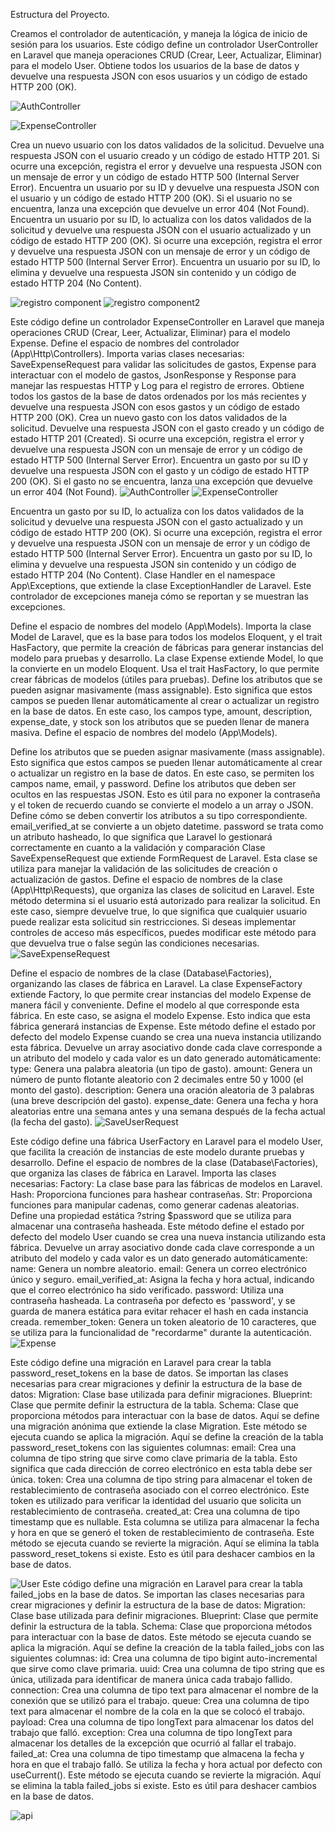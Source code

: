 
Estructura del Proyecto.
   
 Creamos el controlador de autenticación, y maneja la lógica de inicio de sesión para los usuarios.
Este código define un controlador UserController en Laravel que maneja operaciones CRUD (Crear, Leer, Actualizar, Eliminar) para el modelo User.
Obtiene todos los usuarios de la base de datos y devuelve una respuesta JSON con esos usuarios y un código de estado HTTP 200 (OK).

  ![AuthController](https://github.com/user-attachments/assets/63498f4d-12f6-4c8b-bbb7-43ea0035ec3b)
  
  ![ExpenseController](https://github.com/user-attachments/assets/62311ba8-b00a-4332-b90e-6d3c97bc4665)


 Crea un nuevo usuario con los datos validados de la solicitud.
Devuelve una respuesta JSON con el usuario creado y un código de estado HTTP 201.
Si ocurre una excepción, registra el error y devuelve una respuesta JSON con un mensaje de error y un código de estado HTTP 500 (Internal Server Error).
Encuentra un usuario por su ID y devuelve una respuesta JSON con el usuario y un código de estado HTTP 200 (OK).
Si el usuario no se encuentra, lanza una excepción que devuelve un error 404 (Not Found).
Encuentra un usuario por su ID, lo actualiza con los datos validados de la solicitud y devuelve una respuesta JSON con el usuario actualizado y un código de estado HTTP 200 (OK).
Si ocurre una excepción, registra el error y devuelve una respuesta JSON con un mensaje de error y un código de estado HTTP 500 (Internal Server Error).
Encuentra un usuario por su ID, lo elimina y devuelve una respuesta JSON sin contenido y un código de estado HTTP 204 (No Content).

![registro component](https://github.com/user-attachments/assets/c67836cd-2b15-4292-9164-d995c2d592fe)
![registro component2](https://github.com/user-attachments/assets/221a0a84-1d3c-414f-94ed-29859396f7ed)

    
 Este código define un controlador ExpenseController en Laravel que maneja operaciones CRUD (Crear, Leer, Actualizar, Eliminar) para el modelo Expense.
Define el espacio de nombres del controlador (App\Http\Controllers).
Importa varias clases necesarias: SaveExpenseRequest para validar las solicitudes de gastos, Expense para interactuar con el modelo de gastos, JsonResponse y Response para manejar las respuestas HTTP y Log para el registro de errores.
Obtiene todos los gastos de la base de datos ordenados por los más recientes y devuelve una respuesta JSON con esos gastos y un código de estado HTTP 200 (OK).
Crea un nuevo gasto con los datos validados de la solicitud.
Devuelve una respuesta JSON con el gasto creado y un código de estado HTTP 201 (Created). Si ocurre una excepción, registra el error y devuelve una respuesta JSON con un mensaje de error y un código de estado HTTP 500 (Internal Server Error).
Encuentra un gasto por su ID y devuelve una respuesta JSON con el gasto y un código de estado HTTP 200 (OK).
Si el gasto no se encuentra, lanza una excepción que devuelve un error 404 (Not Found).
    ![AuthController](https://github.com/user-attachments/assets/d37c54c9-4236-485b-934d-764e33719f3f)
![ExpenseController](https://github.com/user-attachments/assets/a6d1d0e7-b7e8-4dae-bf17-933100472713)

 Encuentra un gasto por su ID, lo actualiza con los datos validados de la solicitud y devuelve una respuesta JSON con el gasto actualizado y un código de estado HTTP 200 (OK).
Si ocurre una excepción, registra el error y devuelve una respuesta JSON con un mensaje de error y un código de estado HTTP 500 (Internal Server Error).
Encuentra un gasto por su ID, lo elimina y devuelve una respuesta JSON sin contenido y un código de estado HTTP 204 (No Content).
Clase Handler en el namespace App\Exceptions, que extiende la clase ExceptionHandler de Laravel. Este controlador de excepciones maneja cómo se reportan y se muestran las excepciones.
   
 Define el espacio de nombres del modelo (App\Models).
Importa la clase Model de Laravel, que es la base para todos los modelos Eloquent, y el trait HasFactory, que permite la creación de fábricas para generar instancias del modelo para pruebas y desarrollo.
La clase Expense extiende Model, lo que la convierte en un modelo Eloquent.
Usa el trait HasFactory, lo que permite crear fábricas de modelos (útiles para pruebas).
Define los atributos que se pueden asignar masivamente (mass assignable). Esto significa que estos campos se pueden llenar automáticamente al crear o actualizar un registro en la base de datos.
En este caso, los campos type, amount, description, expense_date, y stock son los atributos que se pueden llenar de manera masiva.
Define el espacio de nombres del modelo (App\Models).


    
 Define los atributos que se pueden asignar masivamente (mass assignable). Esto significa que estos campos se pueden llenar automáticamente al crear o actualizar un registro en la base de datos. En este caso, se permiten los campos name, email, y password.
Define los atributos que deben ser ocultos en las respuestas JSON. Esto es útil para no exponer la contraseña y el token de recuerdo cuando se convierte el modelo a un array o JSON.
Define cómo se deben convertir los atributos a su tipo correspondiente. email_verified_at se convierte a un objeto datetime. password se trata como un atributo hasheado, lo que significa que Laravel lo gestionará correctamente en cuanto a la validación y comparación
Clase SaveExpenseRequest que extiende FormRequest de Laravel. Esta clase se utiliza para manejar la validación de las solicitudes de creación o actualización de gastos.
Define el espacio de nombres de la clase (App\Http\Requests), que organiza las clases de solicitud en Laravel.
Este método determina si el usuario está autorizado para realizar la solicitud.
En este caso, siempre devuelve true, lo que significa que cualquier usuario puede realizar esta solicitud sin restricciones. Si deseas implementar controles de acceso más específicos, puedes modificar este método para que devuelva true o false según las condiciones necesarias.
     ![SaveExpenseRequest](https://github.com/user-attachments/assets/8bb057d4-2b6e-4928-ae63-de961d2cabe9)

  Define el espacio de nombres de la clase (Database\Factories), organizando las clases de fábrica en Laravel.
La clase ExpenseFactory extiende Factory, lo que permite crear instancias del modelo Expense de manera fácil y conveniente.
Define el modelo al que corresponde esta fábrica. En este caso, se asigna el modelo Expense. Esto indica que esta fábrica generará instancias de Expense.
Este método define el estado por defecto del modelo Expense cuando se crea una nueva instancia utilizando esta fábrica. Devuelve un array asociativo donde cada clave corresponde a un atributo del modelo y cada valor es un dato generado automáticamente:
type: Genera una palabra aleatoria (un tipo de gasto).
amount: Genera un número de punto flotante aleatorio con 2 decimales entre 50 y 1000 (el monto del gasto).
description: Genera una oración aleatoria de 3 palabras (una breve descripción del gasto). expense_date: Genera una fecha y hora aleatorias entre una semana antes y una semana después de la fecha actual (la fecha del gasto).
   ![SaveUserRequest](https://github.com/user-attachments/assets/a26c5398-a67f-4bda-ace1-541361bb5d42)

 Este código define una fábrica UserFactory en Laravel para el modelo User, que facilita la creación de instancias de este modelo durante pruebas y desarrollo.
Define el espacio de nombres de la clase (Database\Factories), que organiza las clases de fábrica en Laravel.
Importa las clases necesarias:
Factory: La clase base para las fábricas de modelos en Laravel.
Hash: Proporciona funciones para hashear contraseñas.
Str: Proporciona funciones para manipular cadenas, como generar cadenas aleatorias.
Define una propiedad estática ?string $password que se utiliza para almacenar una contraseña hasheada.
Este método define el estado por defecto del modelo User cuando se crea una nueva instancia utilizando esta fábrica. Devuelve un array asociativo donde cada clave corresponde a un atributo del modelo y cada valor es un dato generado automáticamente:
name: Genera un nombre aleatorio.
email: Genera un correo electrónico único y seguro.
email_verified_at: Asigna la fecha y hora actual, indicando que el correo electrónico ha sido verificado.
password: Utiliza una contraseña hasheada. La contraseña por defecto es 'password', y se guarda de manera estática para evitar rehacer el hash en cada instancia creada. remember_token: Genera un token aleatorio de 10 caracteres, que se utiliza para la funcionalidad de "recordarme" durante la autenticación.
   ![Expense](https://github.com/user-attachments/assets/265f8349-7960-4f52-8b1b-9ae027ec070a)


 
 Este código define una migración en Laravel para crear la tabla password_reset_tokens en la base de datos.
Se importan las clases necesarias para crear migraciones y definir la estructura de la base de datos:
Migration: Clase base utilizada para definir migraciones.
Blueprint: Clase que permite definir la estructura de la tabla.
Schema: Clase que proporciona métodos para interactuar con la base de datos. Aquí se define una migración anónima que extiende la clase Migration.
Este método se ejecuta cuando se aplica la migración. Aquí se define la creación de la tabla password_reset_tokens con las siguientes columnas:
email: Crea una columna de tipo string que sirve como clave primaria de la tabla. Esto significa que cada dirección de correo electrónico en esta tabla debe ser única.
token: Crea una columna de tipo string para almacenar el token de restablecimiento de contraseña asociado con el correo electrónico. Este token es utilizado para verificar la identidad del usuario que solicita un restablecimiento de contraseña.
created_at: Crea una columna de tipo timestamp que es nullable. Esta columna se utiliza para almacenar la fecha y hora en que se generó el token de restablecimiento de contraseña.
Este método se ejecuta cuando se revierte la migración. Aquí se elimina la tabla password_reset_tokens si existe. Esto es útil para deshacer cambios en la base de datos.

   ![User](https://github.com/user-attachments/assets/67d64a13-f23b-4324-82de-aade697b2dad)
 Este código define una migración en Laravel para crear la tabla failed_jobs en la base de datos. Se importan las clases necesarias para crear migraciones y definir la estructura de la base de datos:
Migration: Clase base utilizada para definir migraciones.
Blueprint: Clase que permite definir la estructura de la tabla.
Schema: Clase que proporciona métodos para interactuar con la base de datos.
Este método se ejecuta cuando se aplica la migración. Aquí se define la creación de la tabla failed_jobs con las siguientes columnas:
id: Crea una columna de tipo bigint auto-incremental que sirve como clave primaria.
uuid: Crea una columna de tipo string que es única, utilizada para identificar de manera única cada trabajo fallido.
connection: Crea una columna de tipo text para almacenar el nombre de la conexión que se utilizó para el trabajo.
queue: Crea una columna de tipo text para almacenar el nombre de la cola en la que se colocó el trabajo.
payload: Crea una columna de tipo longText para almacenar los datos del trabajo que falló. exception: Crea una columna de tipo longText para almacenar los detalles de la excepción que ocurrió al fallar el trabajo.
failed_at: Crea una columna de tipo timestamp que almacena la fecha y hora en que el trabajo falló. Se utiliza la fecha y hora actual por defecto con useCurrent().
  Este método se ejecuta cuando se revierte la migración. Aquí se elimina la tabla failed_jobs si existe. Esto es útil para deshacer cambios en la base de datos.

![api](https://github.com/user-attachments/assets/18cecc41-d7e1-4cbd-b094-61557578ff41)

